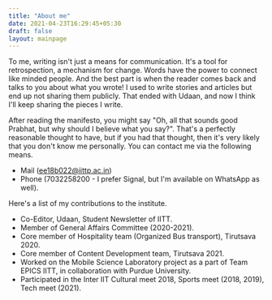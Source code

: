 ```yaml
---
title: "About me"
date: 2021-04-23T16:29:45+05:30
draft: false
layout: mainpage
---
```


To me, writing isn't just a means for communication. It's a tool for retrospection, a mechanism for change. Words have the power to connect like minded people. And the best part is when the reader comes back and talks to you about what you wrote!
I used to write stories and articles but end up not sharing them publicly. That ended with Udaan, and now I think I'll keep sharing the pieces I write.

After reading the manifesto, you might say "Oh, all that sounds good Prabhat, but why should I believe what you say?". That's a perfectly reasonable thought to have, but if you had that thought, then it's very likely that you don't know me personally. You can contact me via the following means.
- Mail (ee18b022@iittp.ac.in)
- Phone (7032258200 - I prefer Signal, but I'm available on WhatsApp as well). 

Here's a list of my contributions to the institute.

- Co-Editor, Udaan, Student Newsletter of IITT.
- Member of General Affairs Committee (2020-2021).
- Core member of Hospitality team (Organized Bus transport), Tirutsava 2020.
- Core member of Content Development team, Tirutsava 2021.
- Worked on the Mobile Science Laboratory project as a part of Team EPICS IITT, in collaboration with Purdue University.
- Participated in the Inter IIT Cultural meet 2018, Sports meet (2018, 2019), Tech meet (2021).
